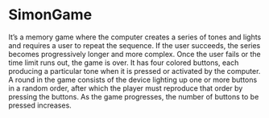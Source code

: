 # SimonGame

It’s a memory game where the computer creates a series of tones and lights and requires a user to repeat the sequence. If the user succeeds, the series becomes progressively longer and more complex.
Once the user fails or the time limit runs out, the game is over.
It has four colored buttons, each producing a particular tone when it is pressed or activated by the computer. A round in the game consists of the device lighting up one or more buttons in a random order, after which the player must reproduce that order by pressing the buttons. As the game progresses, the number of buttons to be pressed increases.